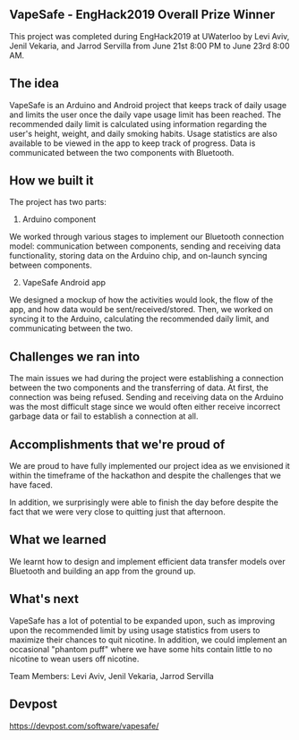 ## VapeSafe - EngHack2019 Overall Prize Winner

This project was completed during EngHack2019 at UWaterloo by Levi Aviv, Jenil Vekaria, and Jarrod Servilla 
from June 21st 8:00 PM to June 23rd 8:00 AM. 

## The idea

VapeSafe is an Arduino and Android project that keeps track of daily usage and limits the user once the daily vape usage 
limit has been reached. The recommended daily limit is calculated using information regarding the user's height, weight, 
and daily smoking habits. Usage statistics are also available to be viewed in the app to keep track of progress. 
Data is communicated between the two components with Bluetooth.

## How we built it

The project has two parts:

1. Arduino component 

We worked through various stages to implement our Bluetooth connection model: communication between components, sending and receiving data functionality, storing data on the Arduino chip, and on-launch syncing between components.

2. VapeSafe Android app

We designed a mockup of how the activities would look, the flow of the app, and how data would be sent/received/stored. Then, we worked on syncing it to the Arduino, calculating the recommended daily limit, and communicating between the two. 

## Challenges we ran into

The main issues we had during the project were establishing a connection between the two components and the transferring of data. At first, the connection was being refused. Sending and receiving data on the Arduino was the most difficult stage since we would often either receive incorrect garbage data or fail to establish a connection at all. 

## Accomplishments that we're proud of

We are proud to have fully implemented our project idea as we envisioned it within the timeframe of the hackathon and despite the challenges that we have faced.

In addition, we surprisingly were able to finish the day before despite the fact that we were very close to quitting just that afternoon.

## What we learned

We learnt how to design and implement efficient data transfer models over Bluetooth and building an app from the ground up.

## What's next

VapeSafe has a lot of potential to be expanded upon, such as improving upon the recommended limit by using usage statistics from users to maximize their chances to quit nicotine. In addition, we could implement an occasional "phantom puff" where we have some hits contain little to no nicotine to wean users off nicotine.

Team Members: Levi Aviv, Jenil Vekaria, Jarrod Servilla

## Devpost
https://devpost.com/software/vapesafe/
